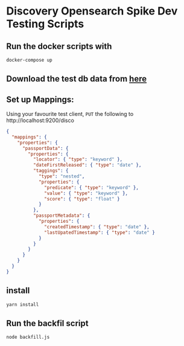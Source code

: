 # Discovery Opensearch Spike Dev Testing Scripts

## Run the docker scripts with

```bash
docker-compose up
```
## Download the test db data from [here](https://www.dropbox.com/s/fnfvv293mb6y8wk/passports.json?dl=0)

## Set up Mappings:

Using your favourite test client, `PUT` the following to  http://localhost:9200/disco

```json
{
  "mappings": {
    "properties": {
      "passportData": {
        "properties": {
          "locator": { "type": "keyword" },
          "dateFirstReleased": { "type": "date" },
          "taggings": {
            "type": "nested",
            "properties": {
              "predicate": { "type": "keyword" },
              "value": { "type": "keyword" },
              "score": { "type": "float" }
            }
          },
          "passportMetadata": {
            "properties": {
              "createdTimestamp": { "type": "date" },
              "lastUpatedTimestamp": { "type": "date" }
            }
          }
        }
      }
    }
  }
}
```

## install

```bash
yarn install
```

## Run the backfil script

```
node backfill.js
```
